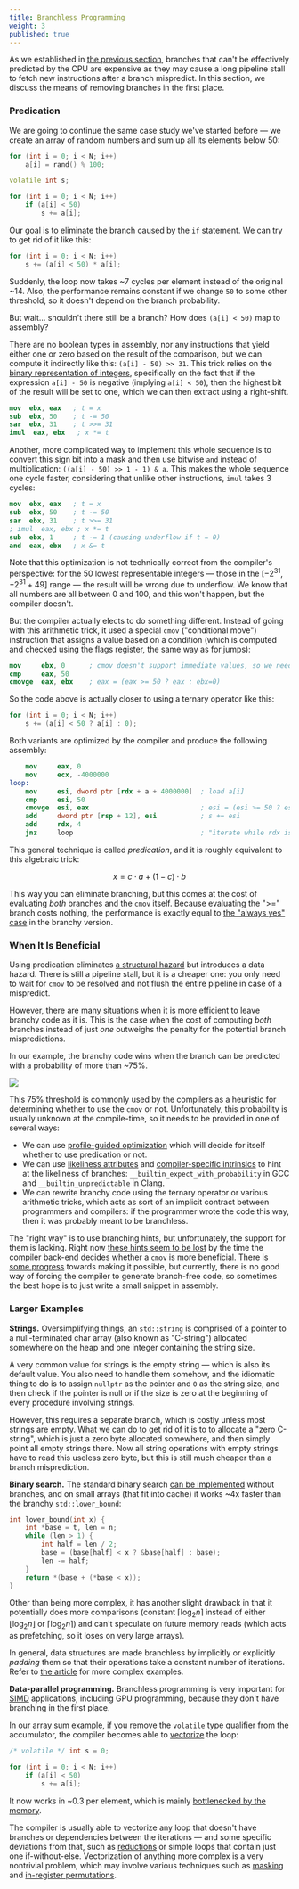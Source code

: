 ```yaml
---
title: Branchless Programming
weight: 3
published: true
---
```


As we established in [the previous section](../branching), branches that can't be effectively predicted by the CPU are expensive as they may cause a long pipeline stall to fetch new instructions after a branch mispredict. In this section, we discuss the means of removing branches in the first place.

### Predication

We are going to continue the same case study we've started before — we create an array of random numbers and sum up all its elements below 50:

```c++
for (int i = 0; i < N; i++)
    a[i] = rand() % 100;

volatile int s;

for (int i = 0; i < N; i++)
    if (a[i] < 50)
        s += a[i];
```

Our goal is to eliminate the branch caused by the `if` statement. We can try to get rid of it like this:

```c++
for (int i = 0; i < N; i++)
    s += (a[i] < 50) * a[i];
```

Suddenly, the loop now takes ~7 cycles per element instead of the original ~14. Also, the performance remains constant if we change `50` to some other threshold, so it doesn't depend on the branch probability.

But wait… shouldn't there still be a branch? How does `(a[i] < 50)` map to assembly?

There are no boolean types in assembly, nor any instructions that yield either one or zero based on the result of the comparison, but we can compute it indirectly like this: `(a[i] - 50) >> 31`. This trick relies on the [binary representation of integers](/hpc/arithmetic/integer), specifically on the fact that if the expression `a[i] - 50` is negative (implying `a[i] < 50`), then the highest bit of the result will be set to one, which we can then extract using a right-shift.

```nasm
mov  ebx, eax   ; t = x
sub  ebx, 50    ; t -= 50
sar  ebx, 31    ; t >>= 31
imul  eax, ebx   ; x *= t
```

Another, more complicated way to implement this whole sequence is to convert this sign bit into a mask and then use bitwise `and` instead of multiplication: `((a[i] - 50) >> 1 - 1) & a`. This makes the whole sequence one cycle faster, considering that unlike other instructions, `imul` takes 3 cycles:

```nasm
mov  ebx, eax   ; t = x
sub  ebx, 50    ; t -= 50
sar  ebx, 31    ; t >>= 31
; imul  eax, ebx ; x *= t
sub  ebx, 1     ; t -= 1 (causing underflow if t = 0)
and  eax, ebx   ; x &= t
```

Note that this optimization is not technically correct from the compiler's perspective: for the 50 lowest representable integers — those in the $[-2^{31}, - 2^{31} + 49]$ range — the result will be wrong due to underflow. We know that all numbers are all between 0 and 100, and this won't happen, but the compiler doesn't.

But the compiler actually elects to do something different. Instead of going with this arithmetic trick, it used a special `cmov` ("conditional move") instruction that assigns a value based on a condition (which is computed and checked using the flags register, the same way as for jumps):

```nasm
mov     ebx, 0      ; cmov doesn't support immediate values, so we need a zero register
cmp     eax, 50
cmovge  eax, ebx    ; eax = (eax >= 50 ? eax : ebx=0)
```

So the code above is actually closer to using a ternary operator like this:

```c++
for (int i = 0; i < N; i++)
    s += (a[i] < 50 ? a[i] : 0);
```

Both variants are optimized by the compiler and produce the following assembly:

```nasm
    mov     eax, 0
    mov     ecx, -4000000
loop:
    mov     esi, dword ptr [rdx + a + 4000000]  ; load a[i]
    cmp     esi, 50
    cmovge  esi, eax                            ; esi = (esi >= 50 ? esi : eax=0)
    add     dword ptr [rsp + 12], esi           ; s += esi
    add     rdx, 4
    jnz     loop                                ; "iterate while rdx is not zero"
```

This general technique is called *predication*, and it is roughly equivalent to this algebraic trick:

$$
x = c \cdot a + (1 - c) \cdot b
$$

This way you can eliminate branching, but this comes at the cost of evaluating *both* branches and the `cmov` itself. Because evaluating the ">=" branch costs nothing, the performance is exactly equal to [the "always yes" case](branching/#branch-prediction) in the branchy version.

### When It Is Beneficial

Using predication eliminates [a structural hazard](../hazard) but introduces a data hazard. There is still a pipeline stall, but it is a cheaper one: you only need to wait for `cmov` to be resolved and not flush the entire pipeline in case of a mispredict.

However, there are many situations when it is more efficient to leave branchy code as it is. This is the case when the cost of computing *both* branches instead of just *one* outweighs the penalty for the potential branch mispredictions.

In our example, the branchy code wins when the branch can be predicted with a probability of more than ~75%.

![](../img/branchy-vs-branchless.svg)

This 75% threshold is commonly used by the compilers as a heuristic for determining whether to use the `cmov` or not. Unfortunately, this probability is usually unknown at the compile-time, so it needs to be provided in one of several ways:

- We can use [profile-guided optimization](/hpc/compilation/pgo) which will decide for itself whether to use predication or not.
- We can use [likeliness attributes](../branching#hinting-likeliness-of-branches) and [compiler-specific intrinsics](/hpc/compilation/situational) to hint at the likeliness of branches: `__builtin_expect_with_probability` in GCC and `__builtin_unpredictable` in Clang.
- We can rewrite branchy code using the ternary operator or various arithmetic tricks, which acts as sort of an implicit contract between programmers and compilers: if the programmer wrote the code this way, then it was probably meant to be branchless.

The "right way" is to use branching hints, but unfortunately, the support for them is lacking. Right now [these hints seem to be lost](https://bugs.llvm.org/show_bug.cgi?id=40027) by the time the compiler back-end decides whether a `cmov` is more beneficial. There is [some progress](https://discourse.llvm.org/t/rfc-cmov-vs-branch-optimization/6040) towards making it possible, but currently, there is no good way of forcing the compiler to generate branch-free code, so sometimes the best hope is to just write a small snippet in assembly.

<!--

Because this is very architecture-specific.

in the absence of branch likeliness hints

While any program that uses a ternary operator is equivalent to a program that uses an `if` statement

The codes seem equivalent. My guess is that the compiler doesn't know that `s + a[i]` does not cause integer overflow.

(The compiler can't optimize it because it's technically [not allowed to](/hpc/compilation/contracts): despite `y - x` being valid, `x - y` could over/underflow, causing undefined behavior. Although fully correct, I guess the compiler just doesn't date executing it.)

Branchless computing tricks like this one are especially important in all sorts of parallel algorithms.

The `cmov` variant doesn't care about probabilities of branches. It only wins if the branch probability if 75% chance, which usually is the heuristic threshold set in compilers.

This is a legal optimization, but I guess an implicit contract has evolved between application programmers and compiler engineers that if you write a ternary operator, then you kind of telling that it is likely going to be an unpredictable branch.

The general technique is called *branchless* or *branch-free* programming. Predication is the main tool of it, but there are more complicated ways.

-->

<!--

Let's do a few more examples as an exercise.

```c++
int max(int a, int b) {
    return (a > b) * a + (a <= b) * b;
}
```

```c++
int max(int a, int b) {
    return (a > b ? a : b);
}
```


```c++
int abs(int a, int b) {
    return max(diff, -diff);
}
```

```c++
int abs(int a, int b) {
    int diff = a - b;
    return (diff < 0 ? -diff : diff);
}
```

```c++
int abs(int a) {
    return (a > 0 ? a : -a);
}
```

```c++
int abs(int a) {
    int mask = a >> 31;
    a ^= mask;
    a -= mask;
    return a;
}
```

-->

### Larger Examples

**Strings.** Oversimplifying things, an `std::string` is comprised of a pointer to a null-terminated char array (also known as "C-string") allocated somewhere on the heap and one integer containing the string size.

A very common value for strings is the empty string — which is also its default value. You also need to handle them somehow, and the idiomatic thing to do is to assign `nullptr` as the pointer and `0` as the string size, and then check if the pointer is null or if the size is zero at the beginning of every procedure involving strings.

However, this requires a separate branch, which is costly unless most strings are empty. What we can do to get rid of it is to to allocate a "zero C-string", which is just a zero byte allocated somewhere, and then simply point all empty strings there. Now all string operations with empty strings have to read this useless zero byte, but this is still much cheaper than a branch misprediction.

**Binary search.** The standard binary search [can be implemented](/hpc/data-structures/binary-search) without branches, and on small arrays (that fit into cache) it works ~4x faster than the branchy `std::lower_bound`:

```c++
int lower_bound(int x) {
    int *base = t, len = n;
    while (len > 1) {
        int half = len / 2;
        base = (base[half] < x ? &base[half] : base);
        len -= half;
    }
    return *(base + (*base < x));
}
```

Other than being more complex, it has another slight drawback in that it potentially does more comparisons (constant $\lceil \log_2 n \rceil$ instead of either $\lfloor \log_2 n \rfloor$ or $\lceil \log_2 n \rceil$) and can't speculate on future memory reads (which acts as prefetching, so it loses on very large arrays).

In general, data structures are made branchless by implicitly or explicitly *padding* them so that their operations take a constant number of iterations. Refer to [the article](/hpc/data-structures/binary-search) for more complex examples.

<!--

The only downside of the branchless implementation is that it potentially does more memory reads: 

There are typically two ways to achieve this:

And in general, data structures can be "padded" to be made constant size or height.

That there are no substantial reasons why compilers can't do this on their own, but unfortunately this is just how it is right now.

-->

**Data-parallel programming.** Branchless programming is very important for [SIMD](/hpc/simd) applications, including GPU programming, because they don't have branching in the first place.

In our array sum example, if you remove the `volatile` type qualifier from the accumulator, the compiler becomes able to [vectorize](/hpc/simd/autovectorization) the loop:

```c++
/* volatile */ int s = 0;

for (int i = 0; i < N; i++)
    if (a[i] < 50)
        s += a[i];
```

It now works in ~0.3 per element, which is mainly [bottlenecked by the memory](/hpc/cpu-cache/bandwidth).

The compiler is usually able to vectorize any loop that doesn't have branches or dependencies between the iterations — and some specific deviations from that, such as [reductions](/hpc/simd/reduction) or simple loops that contain just one if-without-else. Vectorization of anything more complex is a very nontrivial problem, which may involve various techniques such as [masking](/hpc/simd/masking) and [in-register permutations](/hpc/simd/shuffling).

<!--

**Binary exponentiation.** However, when it is constant

When we can iterate in small batches, [autovectorization](/hpc/simd/autovectorization) speeds it up 13x.

-->
